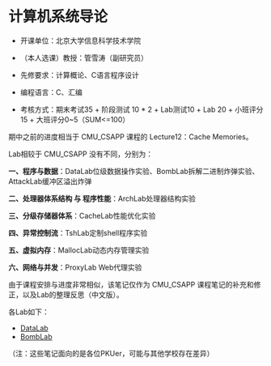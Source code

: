 # 计算机系统导论

- 开课单位：北京大学信息科学技术学院

- （本人选课）教授：管雪涛（副研究员）

- 先修要求：计算概论、C语言程序设计

- 编程语言：C、汇编

- 考核方式：期末考试35 + 阶段测试 10 * 2 + Lab测试10 + Lab 20 + 小班评分15 + 大班评分0~5（SUM<=100）

期中之前的进度相当于 CMU_CSAPP 课程的 Lecture12：Cache Memories。

Lab相较于 CMU_CSAPP 没有不同，分别为：

**一、程序与数据**：DataLab位级数据操作实验、BombLab拆解二进制炸弹实验、AttackLab缓冲区溢出炸弹

**二、处理器体系结构 与 程序性能**：ArchLab处理器结构实验

**三、分级存储器体系**：CacheLab性能优化实验

**四、异常控制流**：TshLab定制shell程序实验

**五、虚拟内存**：MallocLab动态内存管理实验

**六、网络与并发**：ProxyLab Web代理实验

由于课程安排与进度非常相似，该笔记仅作为 CMU_CSAPP 课程笔记的补充和修正，以及Lab的整理反思（中文版）。

各Lab如下：

- [DataLab](https://lh314-pku.github.io/notes/ICS/Labs/Lab1_Datalab)
- [BombLab](https://lh314-pku.github.io/notes/ICS/Labs/Lab2_Bomblab)

（注：这些笔记面向的是各位PKUer，可能与其他学校存在差异）
